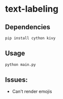 # text-labeling
## Dependencies
```bash
pip install cython kivy
```
## Usage
```bash
python main.py
```
## Issues:
* Can't render emojis